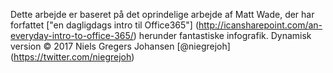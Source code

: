 Dette arbejde er baseret på det oprindelige arbejde af Matt Wade, der har forfattet ["en dagligdags intro til Office365"] (http://icansharepoint.com/an-everyday-intro-to-office-365/) herunder fantastiske infografik. Dynamisk version © 2017 Niels Gregers Johansen [@niegrejoh] (https://twitter.com/niegrejoh)